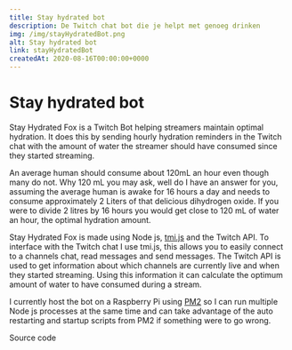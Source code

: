 ```yaml
---
title: Stay hydrated bot
description: De Twitch chat bot die je helpt met genoeg drinken
img: /img/stayHydratedBot.png
alt: Stay hydrated bot
link: stayHydratedBot
createdAt: 2020-08-16T00:00:00+0000
---
```


# Stay hydrated bot

Stay Hydrated Fox is a Twitch Bot helping streamers maintain optimal hydration. It does this by sending hourly hydration reminders in the Twitch chat with the amount of water the streamer should have consumed since they started streaming.

An average human should consume about 120mL an hour even though many do not. Why 120 mL you may ask, well do I have an answer for you, assuming the average human is awake for 16 hours a day and needs to consume approximately 2 Liters of that delicious dihydrogen oxide. If you were to divide 2 litres by 16 hours you would get close to 120 mL of water an hour, the optimal hydration amount.

Stay Hydrated Fox is made using Node js, [tmi.js](https://www.npmjs.com/package/tmi.js) and the Twitch API. To interface with the Twitch chat I use tmi.js, this allows you to easily connect to a channels chat, read messages and send messages.
The Twitch API is used to get information about which channels are currently live and when they started streaming. Using this information it can calculate the optimum amount of water to have consumed during a stream.

I currently host the bot on a Raspberry Pi using [PM2](https://pm2.keymetrics.io/) so I can run multiple Node js processes at the same time and can take advantage of the auto restarting and startup scripts from PM2 if something were to go wrong.

<icon-link href="https://github.com/Vuurvos1/stayHydratedFox" target="_blank" icon="github">
Source code
</icon-link>
